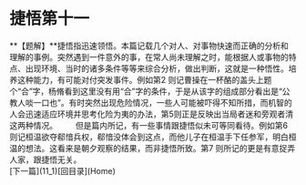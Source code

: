 <h1 class="break">捷悟第十一</h1>
**【题解】**捷悟指迅速领悟。本篇记载几个对人、对事物快速而正确的分析和理解的事例。突然遇到一件意外的事，在常人尚未理解之时，能根据人或事物的特点、出现环境、当时的诸多条件等等来综合分析，做出判断，这就是一种悟性。培养这种能力，有可能对付突发事件。例如第2 则记曹操在一杯酪的盖头上题个“合”字，杨脩看到这里没有用“合”字的条件，于是从该字的组成部分看出是“公教人啖一口也”。有时突然出现危险情况，一些人可能被吓得不知所措，而机智的人会迅速适应环境并思考化险为夷的办法，第5则正是反映出当局者迷和旁观者清这两种情况。
　　但是篇内所记，有一些事情跟捷悟似未可等同看待。例如第6 则记桓温欲夺郗愔兵权，郗愔没体会到这点，而他儿子在桓温手下任参军，明白桓温的想法。这看来是朝夕观察的结果，而非捷悟所致。第7 则所记的更是有意捉弄人家，跟捷悟无关。
<br>[下一篇](11_1)[回目录](Home)
